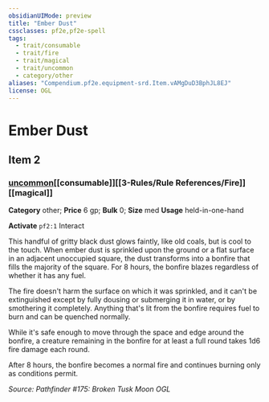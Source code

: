 ```yaml
---
obsidianUIMode: preview
title: "Ember Dust"
cssclasses: pf2e,pf2e-spell
tags:
  - trait/consumable
  - trait/fire
  - trait/magical
  - trait/uncommon
  - category/other
aliases: "Compendium.pf2e.equipment-srd.Item.vAMgDuD3BphJL8EJ"
license: OGL
---
```

# Ember Dust
## Item 2
### [uncommon](uncommon "Uncommon Rarity Trait")[[consumable]][[3-Rules/Rule References/Fire]][[magical]]

**Category** other; 
**Price** 6 gp; 
**Bulk** 0; **Size** med
**Usage** held-in-one-hand

**Activate** `pf2:1` Interact

This handful of gritty black dust glows faintly, like old coals, but is cool to the touch. When ember dust is sprinkled upon the ground or a flat surface in an adjacent unoccupied square, the dust transforms into a bonfire that fills the majority of the square. For 8 hours, the bonfire blazes regardless of whether it has any fuel.

The fire doesn't harm the surface on which it was sprinkled, and it can't be extinguished except by fully dousing or submerging it in water, or by smothering it completely. Anything that's lit from the bonfire requires fuel to burn and can be quenched normally.

While it's safe enough to move through the space and edge around the bonfire, a creature remaining in the bonfire for at least a full round takes 1d6 fire damage each round.

After 8 hours, the bonfire becomes a normal fire and continues burning only as conditions permit.

*Source: Pathfinder #175: Broken Tusk Moon*
*OGL*